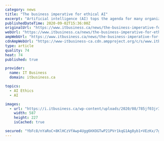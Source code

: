 ```yaml
---
category: news
title: "The business imperative for ethical AI"
excerpt: "Artificial intelligence (AI) tops the agenda for many organizations, but the anticipated opportunities come with a host of challenges, many of which"
publishedDateTime: 2020-09-02T15:36:00Z
originalUrl: "https://www.itbusiness.ca/news/the-business-imperative-for-ethical-ai/116050"
webUrl: "https://www.itbusiness.ca/news/the-business-imperative-for-ethical-ai/116050"
ampWebUrl: "https://www.itbusiness.ca/news/the-business-imperative-for-ethical-ai/116050?amp=1"
cdnAmpWebUrl: "https://www-itbusiness-ca.cdn.ampproject.org/c/s/www.itbusiness.ca/news/the-business-imperative-for-ethical-ai/116050?amp=1"
type: article
quality: 74
heat: 74
published: true

provider:
  name: IT Business
  domain: itbusiness.ca

topics:
  - AI Ethics
  - AI

images:
  - url: "https://i.itbusiness.ca/wp-content/uploads/2020/08/785jf03jr3.png"
    width: 587
    height: 227
    isCached: true

secured: "YbFc8/nYaRoC+8KlHCzVfAwp4Ugg6HXOGTwP21PVr1kqG1Ag8yb1+VEzKx/7gX7Q3CfP4bv563fkRy2Pnejo1Nqsp9jhWq3lzfrRV20e5AuyvD9ncMFopTM9HfqmtW+1PwXPKAWAjCOEnxdBPw0beFFyBkaLPZK7a7Zul5nG2+Sx4SNcHrje5lkaa4y1L9c6LHOSPvY1jklb45DgtiWuvPX7l7n03HbxCk5Aoiu74Ae9B/gwx6rJPYwjZ9QmvohkWWNlWG9P7pnCBg/Ri0UFj7Is8V7wFBkr3tdR9MyYkEFGWToHPbSIYGFkDNMNslu/DEmnuoOGHCH0n03T1ifXTOjp9hAr/aIPllt5o6GENB4=;E/9WjaC2S47mksnioIXBmQ=="
---
```


